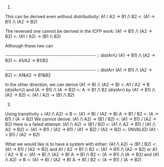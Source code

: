 1)
This can be derived even without distributivity:
A1 \/ A2 -> B1 /\ B2 <: (A1 -> B1) /\ (A2 -> B2)

The reversed one cannot be derived in the ICFP work:
(A1 -> B1) /\ (A2 -> B2) <: (A1 \/ A2) -> (B1 /\ B2)

Although these two can

---------------------------------------------- :: distArrU
(A1 -> B1) /\ (A2 -> B2) <: A1\/A2 -> B1\/B2


---------------------------------------------- :: distArr
(A1 -> B1) /\ (A2 -> B2) <: A1&A2 -> B1&B2


In the other direction, we can
derive  (A1 -> B) /\ (A2 -> B) <: A1 \/ A2 -> B (distArrU)
and    (A -> B1) /\ (A -> B2) <: A -> B1 /\ B2 (distArr)
by (A1 -> B1) /\ (A2 -> B2) <: (A1 \/ A2) -> (B1 /\ B2)


2)
Using transitivity +
(A1 /\ A2) -> B  <: (A1 -> B) \/ (A2 -> B)
A -> B1 \/ B2    <: (A -> B1) \/ (A -> B2)
We *cannot* derive:
(A1 /\ A2) -> (B1 \/ B2) <: (A1 -> B1) \/ (A2 -> B2)
Here is a failed attempt:
(A1 /\ A2) -> (B1 \/ B2)
<:
(A1 /\ A2 -> B1) \/ (A1 /\ A2 -> B2)
<:
(A1 -> B1) \/ (A2 -> B1) \/ (A1 -> B2) \/ (A2 -> B2)
<: {INVALID}
(A1 -> B1) \/ (A2 -> B2)

What we would like is to have a system with either:
(A1 /\ A2) -> (B1 \/ B2) <: (A1 -> B1) \/ (A2 -> B2)     and
A1 \/ A2 -> B1 /\ B2 <: (A1 -> B1) /\ (A2 -> B2)
or
A1 \/ A2 -> B <: (A1 -> B) /\ (A2 -> B)
A -> B1 /\ B2 <: (A -> B1) /\ (A -> B2)    and
(A1 /\ A2) -> B  <: (A1 -> B) \/ (A2 -> B)
A -> B1 \/ B2    <: (A -> B1) \/ (A -> B2)
